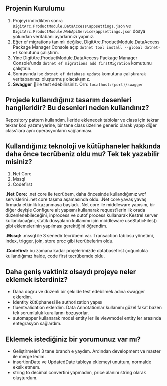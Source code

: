 ## **Projenin Kurulumu**
1. Projeyi indirdikten sonra `DigitArc.ProductModule.DataAccess\appsettings.json` ve  `DigitArc.ProductModule.WebApiService\appsettings.json` dosya yolundan veritabanı ayarlarınızı yapınız. 
2. Eğer ef migrations tanımlı değilse, DigitArc.ProductModule.DataAccess Package Manager Console  açıp `dotnet tool install --global dotnet-ef` komutunu çalıştırın.
3. Yine DigitArc.ProductModule.DataAccess Package Manager Console'unda `dotnet ef migrations add firstMigration` komutunu çalıştırın.
4. Sonrasında ise `dotnet ef database update` komutunu çalıştırarak veritabanınızı oluşturmuş olacaksınız.
5. **Swagger** 📝 ile test edebilirsiniz. Örn:  `localhost:(port)/swagger`  

## **Projede kullanıdığınız tasarım desenleri hangileridir? Bu desenleri neden kullandınız?**

Repository pattern kullandım. İleride eklenecek tablolar ve class için tekrar tekrar kod yazımı yerine, bir tane class üzerine generic olarak yapıp diğer
class'lara aynı operasyonların sağlanması. 

## Kullandığınız teknoloji ve kütüphaneler hakkında daha önce tecrübeniz oldu mu? Tek tek yazabilir misiniz?

1. Net Core
2. Mssql
3. Codefirst

**.Net Core:** .net core ile tecrübem, daha öncesinde kullandığımız wcf servislerini .net core taşıma aşamasında oldu. .Net core yavaş yavaş firmada etkinlik kazanmaya başladı.
.Net core ile middleware yapısını, bir diğer deyişle Configure alt yapısını kullanarak request'lerin ilk orada düzenlenebileceğini,
inprocess ve outof process kullanarak Kestrel server kullanılacağını, statik dosyaların kullanımı için middleware useStaticFiles() gibi eklemelerinin yapılması gerektiğini öğrendim.

**.Mssql:** .mssql ile 3 senedir tecrübem var. Transaction tablosu yönetimi, index, trigger, join, store proc gibi tecrübelerim oldu.

**.Codefirst:** bu zamana kadar projelerimizde databasefirst çoğunlukla kullandığımız halde, code first tecrübemde oldu.

## Daha geniş vaktiniz olsaydı projeye neler eklemek isterdiniz?

* Daha doğru ve düzenli bir şekilde test edebilmek adına swagger eklerdim.
* Identity kütüphanesi ile authorization yapısı
* fluentvalidation eklerdim. Data Annotationlar kullanımı güzel fakat bazen tek sorumluluk kurallarını bozuyorlar.
* automapper kullanarak model entity ler ile viewmodel entity ler arasında entegrasyon sağlardım.

## Eklemek istediğiniz bir yorumunuz var mı?
* Geliştirmeleri 3 tane branch e yaydım. Ardından development ve master ile merge ledim.
* insertionDate ve UpdatedDate tabloya eklemeyi unuttum, normalde eksik etmem.
* string to decimal convertini yapmadım, price alanını string olarak oluşturdum.

